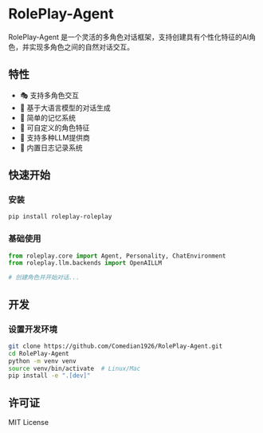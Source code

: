 # RolePlay-Agent

RolePlay-Agent 是一个灵活的多角色对话框架，支持创建具有个性化特征的AI角色，并实现多角色之间的自然对话交互。

## 特性

- 🎭 支持多角色交互
- 🧠 基于大语言模型的对话生成
- 💭 简单的记忆系统
- 🎯 可自定义的角色特征
- 🔌 支持多种LLM提供商
- 📝 内置日志记录系统

## 快速开始

### 安装

```bash
pip install roleplay-roleplay
```

### 基础使用

```python
from roleplay.core import Agent, Personality, ChatEnvironment
from roleplay.llm.backends import OpenAILLM

# 创建角色并开始对话...
```

## 开发

### 设置开发环境

```bash
git clone https://github.com/Comedian1926/RolePlay-Agent.git
cd RolePlay-Agent
python -m venv venv
source venv/bin/activate  # Linux/Mac
pip install -e ".[dev]"
```

## 许可证

MIT License